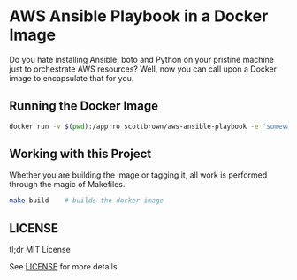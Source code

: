 # AWS Ansible Playbook in a Docker Image

Do you hate installing Ansible, boto and Python on your pristine
machine just to orchestrate AWS resources?  Well, now you can call
upon a Docker image to encapsulate that for you.

## Running the Docker Image

```bash
docker run -v $(pwd):/app:ro scottbrown/aws-ansible-playbook -e 'somevar=somevalue' playbook.yml
```

## Working with this Project

Whether you are building the image or tagging it, all work is performed
through the magic of Makefiles.

```bash
make build    # builds the docker image
```

## LICENSE

tl;dr MIT License

See [LICENSE](LICENSE) for more details.

